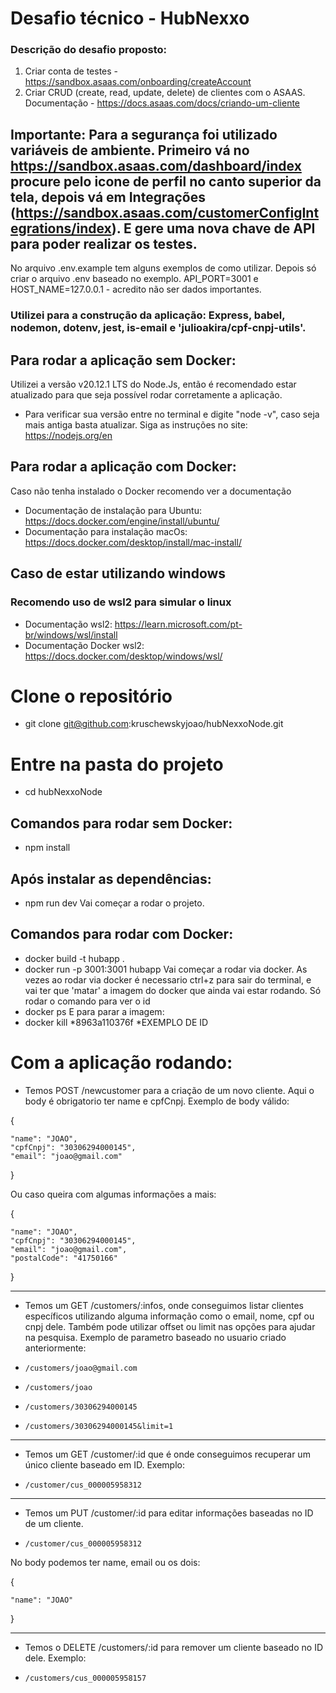# Desafio técnico - HubNexxo

### Descrição do desafio proposto:
1) Criar conta de testes - https://sandbox.asaas.com/onboarding/createAccount
2) Criar CRUD (create, read, update, delete) de clientes com o ASAAS.
Documentação - https://docs.asaas.com/docs/criando-um-cliente

## Importante: Para a segurança foi utilizado variáveis de ambiente. Primeiro vá no https://sandbox.asaas.com/dashboard/index procure pelo icone de perfil no canto superior da tela, depois vá em Integrações (https://sandbox.asaas.com/customerConfigIntegrations/index). E gere uma nova chave de API para poder realizar os testes.
No arquivo .env.example tem alguns exemplos de como utilizar.
Depois só criar o arquivo .env baseado no exemplo. API_PORT=3001 e HOST_NAME=127.0.0.1 - acredito não ser dados importantes.

### Utilizei para a construção da aplicação: Express, babel, nodemon, dotenv, jest, is-email e 'julioakira/cpf-cnpj-utils'.

## Para rodar a aplicação sem Docker:
Utilizei a versão v20.12.1 LTS do Node.Js, então é recomendado estar atualizado para que seja possível rodar corretamente a aplicação.
- Para verificar sua versão entre no terminal e digite "node -v", caso seja mais antiga basta atualizar. Siga as instruções no site: https://nodejs.org/en


## Para rodar a aplicação com Docker:
Caso não tenha instalado o Docker recomendo ver a documentação
- Documentação de instalação para Ubuntu: https://docs.docker.com/engine/install/ubuntu/
- Documentação para instalação macOs: https://docs.docker.com/desktop/install/mac-install/

## Caso de estar utilizando windows
### Recomendo uso de wsl2 para simular o linux
- Documentação wsl2: https://learn.microsoft.com/pt-br/windows/wsl/install
- Documentação Docker wsl2: https://docs.docker.com/desktop/windows/wsl/

# Clone o repositório
- git clone git@github.com:kruschewskyjoao/hubNexxoNode.git

# Entre na pasta do projeto
- cd hubNexxoNode

## Comandos para rodar sem Docker:
- npm install

## Após instalar as dependências:
- npm run dev
Vai começar a rodar o projeto.

## Comandos para rodar com Docker:
- docker build -t hubapp .
- docker run -p 3001:3001 hubapp
Vai começar a rodar via docker.
As vezes ao rodar via docker é necessario ctrl+z para sair do terminal, e vai ter que 'matar' a imagem do docker que ainda vai estar rodando. Só rodar o comando para ver o id
- docker ps
E para parar a imagem:
- docker kill *8963a110376f
*EXEMPLO DE ID


# Com a aplicação rodando:


- Temos POST /newcustomer para a criação de um novo cliente. Aqui o body é obrigatorio ter name e cpfCnpj.
Exemplo de body válido:

{

	"name": "JOAO",
	"cpfCnpj": "30306294000145",
	"email": "joao@gmail.com"
}

Ou caso queira com algumas informações a mais:

{

	"name": "JOAO",
	"cpfCnpj": "30306294000145",
	"email": "joao@gmail.com",
	"postalCode": "41750166"
}

______________________________
- Temos um GET /customers/:infos, onde conseguimos listar clientes específicos utilizando alguma informação como o email, nome, cpf ou cnpj dele. Também pode utilizar offset ou limit nas opções para ajudar na pesquisa.
Exemplo de parametro baseado no usuario criado anteriormente:

-     /customers/joao@gmail.com

-     /customers/joao

-     /customers/30306294000145

-     /customers/30306294000145&limit=1
______________________________

- Temos um GET /customer/:id que é onde conseguimos recuperar um único cliente baseado em ID. Exemplo:
-     /customer/cus_000005958312


______________________________
- Temos um PUT /customer/:id para editar informações baseadas no ID de um cliente.

-     /customer/cus_000005958312

No body podemos ter name, email ou os dois:

{

	"name": "JOAO"

}

______________________________
- Temos o DELETE /customers/:id para remover um cliente baseado no ID dele. Exemplo:

-     /customers/cus_000005958157
